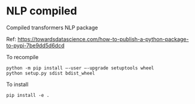 # NLP compiled
Compiled transformers NLP package

Ref: https://towardsdatascience.com/how-to-publish-a-python-package-to-pypi-7be9dd5d6dcd

To recompile

```
python -m pip install –-user –-upgrade setuptools wheel
python setup.py sdist bdist_wheel
```

To install

```
pip install -e .
```